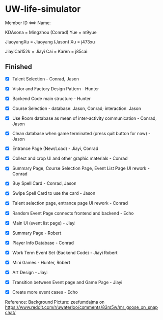 # UW-life-simulator

Member ID <==> Name:

KDAsona = Mingzhou (Conrad) Yue = m9yue

JiaoyangXu = Jiaoyang (Jason) Xu  = j473xu

JiayiCai152k = Jiayi Cai = Karen = j85cai

## Finished
- [X] Talent Selection - Conrad, Jason
- [X] Vistor and Factory Design Pattern - Hunter
- [X] Backend Code main structure - Hunter
- [X] Course Selection  - database: Jason, Conrad; interaction: Jason
- [X] Use Room database as mean of inter-activity communication - Conrad, Jason
- [X] Clean database when game terminated (press quit button for now) - Jason
- [X] Entrance Page (New/Load) - Jiayi, Conrad
- [X] Collect and crop UI and other graphic materials - Conrad
- [X] Summary Page, Course Selection Page, Event List Page UI rework - Conrad
- [X] Buy Spell Card - Conrad, Jason
- [X] Swipe Spell Card to use the card - Jason
- [X] Talent selection page, entrance page UI rework - Conrad
- [X] Random Event Page connects frontend and backend - Echo
- [X] Main UI (event list page)  - Jiayi
- [X] Summary Page - Robert
- [X] Player Info Database - Conrad	
- [X] Work Term Event Set (Backend Code) - Jiayi Robert
- [X] Mini Games - Hunter, Robert
- [X] Art Design - Jiayi
- [X] Transition between Event page and Game Page - Jiayi
- [X] Create more event cases - Echo


Reference:
Background Picture:  zeefumdajma on https://www.reddit.com/r/uwaterloo/comments/83rs5w/mr_goose_on_snapchat/

